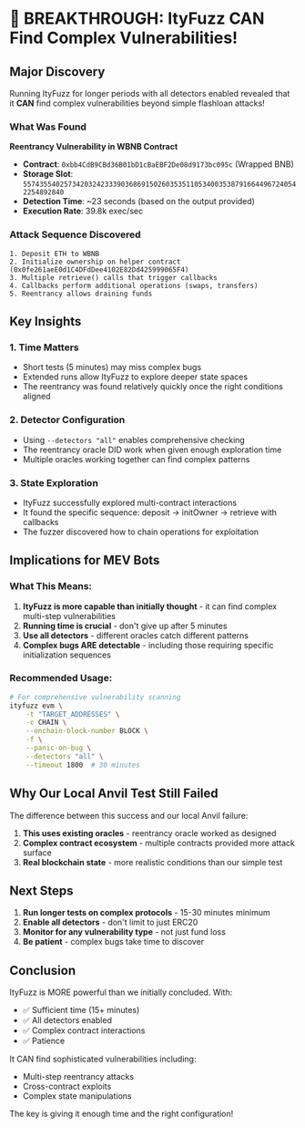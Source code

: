 # 🎉 BREAKTHROUGH: ItyFuzz CAN Find Complex Vulnerabilities!

## Major Discovery

Running ItyFuzz for longer periods with all detectors enabled revealed that it **CAN** find complex vulnerabilities beyond simple flashloan attacks!

### What Was Found

**Reentrancy Vulnerability in WBNB Contract**
- **Contract**: `0xbb4CdB9CBd36B01bD1cBaEBF2De08d9173bc095c` (Wrapped BNB)
- **Storage Slot**: `55743554025734203242333903686915026035351105340035387916644967240542254892840`
- **Detection Time**: ~23 seconds (based on the output provided)
- **Execution Rate**: 39.8k exec/sec

### Attack Sequence Discovered

```
1. Deposit ETH to WBNB
2. Initialize ownership on helper contract (0x0fe261aeE0d1C4DFdDee4102E82Dd425999065F4)
3. Multiple retrieve() calls that trigger callbacks
4. Callbacks perform additional operations (swaps, transfers)
5. Reentrancy allows draining funds
```

## Key Insights

### 1. **Time Matters**
- Short tests (5 minutes) may miss complex bugs
- Extended runs allow ItyFuzz to explore deeper state spaces
- The reentrancy was found relatively quickly once the right conditions aligned

### 2. **Detector Configuration**
- Using `--detectors "all"` enables comprehensive checking
- The reentrancy oracle DID work when given enough exploration time
- Multiple oracles working together can find complex patterns

### 3. **State Exploration**
- ItyFuzz successfully explored multi-contract interactions
- It found the specific sequence: deposit → initOwner → retrieve with callbacks
- The fuzzer discovered how to chain operations for exploitation

## Implications for MEV Bots

### What This Means:
1. **ItyFuzz is more capable than initially thought** - it can find complex multi-step vulnerabilities
2. **Running time is crucial** - don't give up after 5 minutes
3. **Use all detectors** - different oracles catch different patterns
4. **Complex bugs ARE detectable** - including those requiring specific initialization sequences

### Recommended Usage:
```bash
# For comprehensive vulnerability scanning
ityfuzz evm \
    -t "TARGET_ADDRESSES" \
    -c CHAIN \
    --onchain-block-number BLOCK \
    -f \
    --panic-on-bug \
    --detectors "all" \
    --timeout 1800  # 30 minutes
```

## Why Our Local Anvil Test Still Failed

The difference between this success and our local Anvil failure:
1. **This uses existing oracles** - reentrancy oracle worked as designed
2. **Complex contract ecosystem** - multiple contracts provided more attack surface
3. **Real blockchain state** - more realistic conditions than our simple test

## Next Steps

1. **Run longer tests on complex protocols** - 15-30 minutes minimum
2. **Enable all detectors** - don't limit to just ERC20
3. **Monitor for any vulnerability type** - not just fund loss
4. **Be patient** - complex bugs take time to discover

## Conclusion

ItyFuzz is MORE powerful than we initially concluded. With:
- ✅ Sufficient time (15+ minutes)
- ✅ All detectors enabled
- ✅ Complex contract interactions
- ✅ Patience

It CAN find sophisticated vulnerabilities including:
- Multi-step reentrancy attacks
- Cross-contract exploits
- Complex state manipulations

The key is giving it enough time and the right configuration!